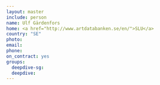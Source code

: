 ```yaml
---
layout: master
include: person
name: Ulf Gärdenfors
home: <a href="http://www.artdatabanken.se/en/">SLU</a>
country: "SE"
photo:
email:
phone:
on_contract: yes
groups:
  deepdive-sg:
  deepdive:
---
```

